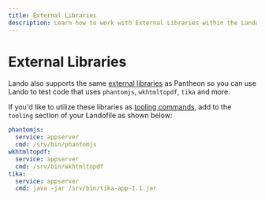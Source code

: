 ```yaml
---
title: External Libraries
description: Learn how to work with External Libraries within the Lando Pantheon recipe.
---
```


# External Libraries

Lando also supports the same [external libraries](https://pantheon.io/docs/external-libraries/) as Pantheon so you can use Lando to test code that uses `phantomjs`, `wkhtmltopdf`, `tika` and more.

If you'd like to utilize these libraries as [tooling commands](https://docs.lando.dev/config/tooling.html), add to the `tooling` section of your Landofile as shown below:

```yaml
phantomjs:
  service: appserver
  cmd: /srv/bin/phantomjs
wkhtmltopdf:
  service: appserver
  cmd: /srv/bin/wkhtmltopdf
tika:
  service: appserver
  cmd: java -jar /srv/bin/tika-app-1.1.jar
```